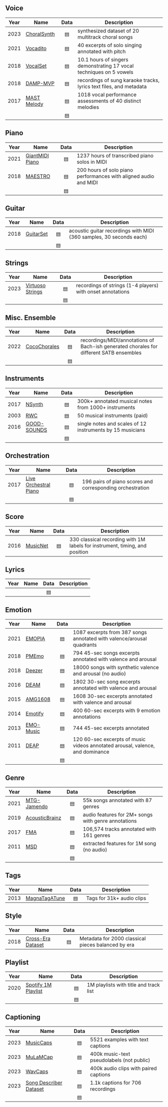 <!-- Reference: https://www.audiocontentanalysis.org/datasets -->

## Voice
| Year | Name | Data | Description | 
| --- | --- | :---: | --- |
| 2023 | [ChoralSynth](https://arxiv.org/abs/2311.08350) | [▤](https://zenodo.org/records/10161065) | synthesized dataset of 20 multitrack choral songs |
| 2021 | [Vocadito](https://arxiv.org/abs/2110.05580) | [▤](https://zenodo.org/records/5557945) | 40 excerpts of solo singing annotated with pitch |
| 2018 | [VocalSet](https://pseeth.github.io/public/papers/wilkins_seetharaman_ismir18.pdf) | [▤](https://zenodo.org/records/1193957) | 10.1 hours of singers demonstrating 17 vocal techniques on 5 vowels |
| 2018 | [DAMP-MVP]() | [▤](https://zenodo.org/records/2747436) | recordings of sung karaoke tracks, lyrics text files, and metadata |
| 2017 | [MAST Melody](http://www2.denizyuret.com/bib/bozkurt/bozkurt2017/cmmr2017_BozkurtBaysalYuret.pdf) | [▤](https://zenodo.org/records/8007358) | 1018 vocal performance assessments of 40 distinct melodies |
| | []() | [▤]() | |

## Piano
| Year | Name | Data | Description | 
| --- | --- | :---: | --- |
| 2021 | [GiantMIDI Piano](https://arxiv.org/abs/2010.07061) | [▤](https://github.com/bytedance/GiantMIDI-Piano/tree/master) | 1237 hours of transcribed piano solos in MIDI |
| 2018 | [MAESTRO](https://arxiv.org/abs/1810.12247) | [▤](https://magenta.tensorflow.org/datasets/maestro) | 200 hours of solo piano performances with aligned audio and MIDI |
| | []() | [▤]() | |

## Guitar
| Year | Name | Data | Description | 
| --- | --- | :---: | --- |
| 2018 | [GuitarSet](https://ismir2018.ismir.net/doc/pdfs/188_Paper.pdf) | [▤](https://zenodo.org/records/3371780) | acoustic guitar recordings with MIDI (360 samples, 30 seconds each) |
| | []() | [▤]() | |

## Strings
| Year | Name | Data | Description | 
| --- | --- | :---: | --- |
| 2023 | [Virtuoso Strings](https://ismir2023program.ismir.net/lbd_312.html) | [▤](https://github.com/arme-project/virtuoso-strings) | recordings of strings (1-4 players) with onset annotations |
| | []() | [▤]() | |

## Misc. Ensemble
| Year | Name | Data | Description | 
| --- | --- | :---: | --- |
| 2022 | [CocoChorales](https://arxiv.org/abs/2209.14458v1) | [▤](https://magenta.tensorflow.org/datasets/cocochorales#download) | recordings/MIDI/annotations of Bach-ish generated chorales for different SATB ensembles |
| | []() | [▤]() | |

## Instruments
| Year | Name | Data | Description | 
| --- | --- | :---: | --- |
| 2017 | [NSynth](https://proceedings.mlr.press/v70/engel17a.html) | [▤](https://magenta.tensorflow.org/nsynth) | 300k+ annotated musical notes from 1000+ instruments |
| 2003 | [RWC](https://jhir.library.jhu.edu/items/7c3a3fd3-9083-42ad-9b00-3bfc5a2ff8a4) | [▤](https://staff.aist.go.jp/m.goto/RWC-MDB/) | 50 musical instruments (paid) |
| 2016 | [GOOD-SOUNDS](https://repositori.upf.edu/handle/10230/32131) | [▤](https://www.upf.edu/web/mtg/good-sounds) | single notes and scales of 12 instruments by 15 musicians | 
| | []() | [▤]() | |

## Orchestration
| Year | Name | Data | Description | 
| --- | --- | :---: | --- |
| 2017 | [Live Orchestral Piano](http://smc2017.aalto.fi/media/materials/proceedings/SMC17_p434.pdf) | [▤](https://qsdfo.github.io/LOP/database.html)| 196 pairs of piano scores and corresponding orchestration |
| | []() | [▤]() | |

## Score
| Year | Name | Data | Description | 
| --- | --- | :---: | --- |
| 2016 | [MusicNet](https://arxiv.org/abs/2110.04331) | [▤](https://zenodo.org/records/5120004) | 330 classical recording with 1M labels for instrument, timing, and position |

## Lyrics
| Year | Name | Data | Description | 
| --- | --- | :---: | --- |
| | []() | [▤]() | |

## Emotion
| Year | Name | Data | Description | 
| --- | --- | :---: | --- |
| 2021 | [EMOPIA](https://arxiv.org/abs/2108.01374) | [▤](https://zenodo.org/records/5090631) | 1087 excerpts from 387 songs annotated with valence/arousal quadrants |
| 2018 | [PMEmo](https://dl.acm.org/doi/abs/10.1145/3206025.3206037) | [▤](https://github.com/HuiZhangDB/PMEmo) | 794 45-sec songs excerpts annotated with valence and arousal |
| 2018 | [Deezer](https://arxiv.org/abs/1809.07276) | [▤](https://github.com/deezer/deezer_mood_detection_dataset) | 18000 songs with synthetic valence and arousal (no audio) |
| 2016 | [DEAM](https://journals.plos.org/plosone/article?id=10.1371/journal.pone.0173392) | [▤](https://cvml.unige.ch/databases/DEAM/) | 1802 30-sec song excerpts annotated with valence and arousal |
| 2015 | [AMG1608](https://ieeexplore.ieee.org/abstract/document/7178058) | [▤](https://amg1608.blogspot.com/) | 1608 30-sec excerpts annotated with valence and arousal |
| 2014 | [Emotify](https://dspace.library.uu.nl/handle/1874/303232) | [▤](https://www.projects.science.uu.nl/memotion/emotifydata/) | 400 60-sec excerpts with 9 emotion annotations |
| 2013 | [EMO-Music](https://dl.acm.org/doi/abs/10.1145/2506364.2506365) | [▤](https://cvml.unige.ch/databases/emoMusic/) | 744 45-sec excerpts annotated  |
| 2011 | [DEAP](https://www.eecs.qmul.ac.uk/mmv/datasets/deap/doc/tac_special_issue_2011.pdf) | [▤](https://www.eecs.qmul.ac.uk/mmv/datasets/deap/readme.html) | 120 60-sec excerpts of music videos annotated arousal, valence, and dominance |
| | []() | [▤]() | |

## Genre
| Year | Name | Data | Description | 
| --- | --- | :---: | --- |
| 2021 | [MTG-Jamendo](https://repositori.upf.edu/handle/10230/42015) | [▤](https://mtg.github.io/mtg-jamendo-dataset/) | 55k songs annotated with 87 genres |
| 2019 | [AcousticBrainz](https://repositori.upf.edu/handle/10230/41985) | [▤](https://mtg.github.io/acousticbrainz-genre-dataset/) | audio features for 2M+ songs with genre annotations |
| 2017 | [FMA](https://arxiv.org/abs/1612.01840) | [▤](https://github.com/mdeff/fma) | 106,574 tracks annotated with 161 genres|
| 2011 | [MSD](https://academiccommons.columbia.edu/doi/10.7916/D8NZ8J07) | [▤](http://millionsongdataset.com/) | extracted features for 1M song (no audio) |
| | []() | [▤]() | |

## Tags
| Year | Name | Data | Description | 
| --- | --- | :---: | --- |
| 2013 | [MagnaTagATune](https://ismir2009.ismir.net/proceedings/OS5-5.pdf) | [▤](https://mirg.city.ac.uk/codeapps/the-magnatagatune-dataset) | Tags for 31k+ audio clips|

## Style
| Year | Name | Data | Description | 
| --- | --- | :---: | --- |
| 2018 | [Cross-Era Dataset](https://journals.sagepub.com/doi/10.1177/1029864918757595) | [▤](https://www.audiolabs-erlangen.de/resources/MIR/cross-era#ref) | Metadata for 2000 classical pieces balanced by era |

## Playlist
| Year | Name | Data | Description | 
| --- | --- | :---: | --- |
| 2020 | [Spotify 1M Playlist](https://www.aicrowd.com/challenges/spotify-million-playlist-dataset-challenge) | [▤](https://www.aicrowd.com/challenges/spotify-million-playlist-dataset-challenge/dataset_files) | 1M playlists with title and track list |
| | []() | [▤]() | |

## Captioning
| Year | Name | Data | Description | 
| --- | --- | :---: | --- |
| 2023 | [MusicCaps](https://arxiv.org/abs/2301.11325) | [▤](https://research.google/resources/datasets/musiccaps/) | 5521 examples with text captions |
| 2023 | [MuLaMCap](https://arxiv.org/pdf/2302.03917.pdf) | [▤](https://google-research.github.io/noise2music/) | 400k music-text pseudolabels (not public) |
| 2023 | [WavCaps](https://arxiv.org/abs/2303.17395) | [▤](https://github.com/XinhaoMei/WavCaps) | 400k audio clips with paired captions |
| 2023 | [Song Describer Dataset](https://arxiv.org/abs/2311.10057) | [▤](https://zenodo.org/records/10072001) | 1.1k captions for 706 recordings |
| | []() | [▤]() | |


